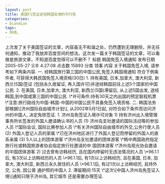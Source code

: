```yaml
---
layout: post
title: 美国F1签证途径韩国处境的可行性
categories:
- Diandian
tags:
- 网络, 
---
```

上次发了关于美国签证的文章，内容虽无不和谐之处，仍然遭到无理删除，并无任何通知，推动了我放弃百度空间的想法。这次发一篇关于韩国签证的文章，可以看做是旅游文章，不知道百度觉得可以不删不？ 标题 韩国免签入境通知 发布日期 2005-05-27 오후 4:27:08 点击数 15893 分类 领事 内容 关于韩国免签入境, 请参考如下两条内容. 一. 经韩国旅行第三国的中国公民,免签入韩国境通知 符合下例条件者, 可获得大韩民国免签入境资格(30日) 1. 持有美国, 日本,加拿大, 澳大利亚, 新西兰(5国)签证 (包括永久居留证, 再入国许可)并途经韩国前往上述5个国家的中国公民. 2. 在美国, 日本,加拿大, 澳大利亚, 新西兰(5国)滞留后, 从上述5国出发, 途经韩国,到中国或第三国的中国公民. \\\*许可条件:持有30天之内出国的预定联程机票 \\\*注意:旅行路线为中国-韩国-中国的中国公民不具备免签入境资格. 二. 韩国法务部根据\\\[济州国际自由城市计划\\\], 从2002年5月1日起, 对符合如下条件而访问济州的中国人, 决定免除签证. 1. 济州岛免签证入境许可对象 1) 持有济州出入境管理事务所长签发的外国人邀请确认书的人员 (1) 济州岛支社邀请的国际活动等的参加人员 \\\*国际会议, 国际比赛参加人员 \\\*有关济州国际自由城市的外交,公务行使人员 (2) 外国人登记人员的家属 \\\*已在济州地区进行了外国人登记而停留的外国人的直系亲属 (3) 5人以上的团体游客 \\\*济州岛支社邀请的团体游客 \\\*韩中两国政府指定旅行社或韩国旅游者协会指定旅行社邀请的中 国团体游客 \\\*济州岛观光协会邀请的中国团体游客 2) 过去曾有访韩经历, 且在国内停留时无违法情况的人员 \\\*96.1.1后, 有3次以上访韩经历的人员 \\\*96.1.1后, 有1次以上访韩经历, 且在美国, 日本, 加拿大, 澳大利亚, 新西兰永久居住的人员 \\\*96.1.1后, 有过1次以上访韩经历, 且持外交, 公务, 因公普 通护照的中国人 2. 滞留期间:15天 \\\*这次\\\[中国人济州岛免签证入境\\\]通知只限于济州岛, 其它城市 还是需要办理签证.